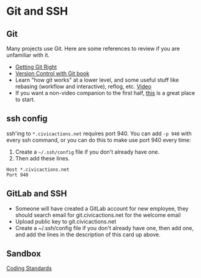 # Git and SSH

## Git

Many projects use Git. Here are some references to review if you are unfamiliar with it.

*   [Getting Git Right](https://www.atlassian.com/git/)
*   [Version Control with Git book](http://www.amazon.com/Version-Control-Git-collaborative-development/dp/1449316387)
*   Learn "how git works" at a lower level, and some useful stuff like rebasing (workflow and interactive), reflog, etc. [Video](https://www.youtube.com/watch?v=MYP56QJpDr4)
*   If you want a non-video companion to the first half, [this](http://git-scm.com/book/en/v2/Git-Internals-Git-Objects) is a great place to start.

## ssh config

ssh'ing to `*.civicactions.net` requires port 940. You can add `-p 940` with every ssh command, or you can do this to make use port 940 every time:

1.  Create a `~/.ssh/config` file if you don't already have one.
2.  Then add these lines.


```
Host *.civicactions.net
Port 940
```

## GitLab and SSH

*   Someone will have created a GitLab account for new employee, they should search email for git.civicactions.net for the welcome email
*   Upload public key to git.civicactions.net
*   Create a ~/.ssh/config file if you don't already have one, then add one, and add the lines in the description of this card up above.

## Sandbox

[Coding Standards](../../05-engineering/back-end-development/#coding-standards.md)
